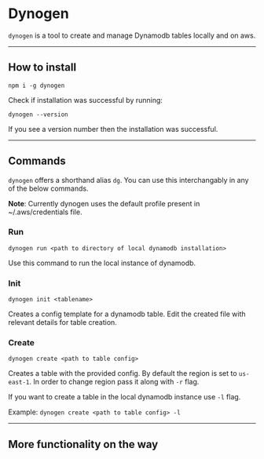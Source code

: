 # Dynogen

`dynogen` is a tool to create and manage Dynamodb tables locally and on aws.

-----

## How to install

`npm i -g dynogen`

Check if installation was successful by running:

`dynogen --version`

If you see a version number then the installation was successful.

------

## Commands

`dynogen` offers a shorthand alias `dg`. You can use this interchangably in any of the below commands.

**Note**: Currently dynogen uses the default profile present in ~/.aws/credentials file.

### Run

`dynogen run <path to directory of local dynamodb installation>`

Use this command to run the local instance of dynamodb.

### Init

`dynogen init <tablename>`

Creates a config template for a dynamodb table. Edit the created file with relevant details for table creation.

### Create

`dynogen create <path to table config>`

Creates a table with the provided config. By default the region is set to `us-east-1`.
In order to change region pass it along with `-r` flag.

If you want to create a table in the local dynamodb instance use `-l` flag.

Example: `dynogen create <path to table config> -l`

----

## More functionality on the way





